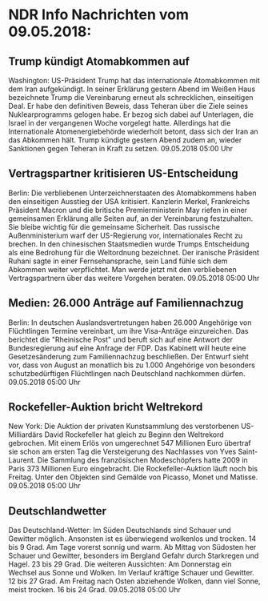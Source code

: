 # NDR Info Nachrichten vom 09.05.2018:


## Trump kündigt Atomabkommen auf
Washington: US-Präsident Trump hat das internationale Atomabkommen mit dem Iran aufgekündigt. In seiner Erklärung gestern Abend im Weißen Haus bezeichnete Trump die Vereinbarung erneut als schrecklichen, einseitigen Deal. Er habe den definitiven Beweis, dass Teheran über die Ziele seines Nuklearprogramms gelogen habe. Er bezog sich dabei auf Unterlagen, die Israel in der vergangenen Woche vorgelegt hatte. Allerdings hat die Internationale Atomenergiebehörde wiederholt betont, dass sich der Iran an das Abkommen hält. Trump kündigte gestern Abend zudem an, wieder Sanktionen gegen Teheran in Kraft zu setzen. 09.05.2018 05:00 Uhr 

## Vertragspartner kritisieren US-Entscheidung
Berlin: Die verbliebenen Unterzeichnerstaaten des Atomabkommens haben den einseitigen Ausstieg der USA kritisiert. Kanzlerin Merkel, Frankreichs Präsident Macron und die britische Premierministerin May riefen in einer gemeinsamen Erklärung alle Seiten auf, an der Vereinbarung festzuhalten. Sie bleibe wichtig für die gemeinsame Sicherheit. Das russische Außenministerium warf der US-Regierung vor, internationales Recht zu brechen. In den chinesischen Staatsmedien wurde Trumps Entscheidung als eine Bedrohung für die Weltordnung bezeichnet. Der iranische Präsident Ruhani sagte in einer Fernsehansprache, sein Land fühle sich dem Abkommen weiter verpflichtet. Man werde jetzt mit den verbliebenen Vertragspartnern über das weitere Vorgehen beraten. 09.05.2018 05:00 Uhr 

## Medien: 26.000 Anträge auf Familiennachzug
Berlin: In deutschen Auslandsvertretungen haben 26.000 Angehörige von Flüchtlingen Termine vereinbart, um ihre Visa-Anträge einzureichen. Das berichtet die "Rheinische Post" und beruft sich auf eine Antwort der Bundesregierung auf eine Anfrage der FDP. Das Kabinett will heute eine Gesetzesänderung zum Familiennachzug beschließen. Der Entwurf sieht vor, dass von August an monatlich bis zu 1.000 Angehörige von besonders schutzbedürftigen Flüchtlingen nach Deutschland nachkommen dürfen. 09.05.2018 05:00 Uhr 

## Rockefeller-Auktion bricht Weltrekord
New York: Die Auktion der privaten Kunstsammlung des verstorbenen US-Milliardärs David Rockefeller hat gleich zu Beginn den Weltrekord gebrochen. Mit einem Erlös von umgerechnet 547 Millionen Euro übertraf sie schon am ersten Tag die Versteigerung des Nachlasses von Yves Saint-Laurent. Die Sammlung des französischen Modeschöpfers hatte 2009 in Paris 373 Millionen Euro eingebracht. Die Rockefeller-Auktion läuft noch bis Freitag. Unter den Objekten sind Gemälde von Picasso, Monet und Matisse. 09.05.2018 05:00 Uhr 

## Deutschlandwetter
Das Deutschland-Wetter: Im Süden Deutschlands sind Schauer und Gewitter möglich. Ansonsten ist es überwiegend wolkenlos und trocken. 14 bis 9 Grad. Am Tage vorerst sonnig und warm. Ab Mittag von Südosten her Schauer und Gewitter, besonders im Bergland Gefahr durch Starkregen und Hagel. 23 bis 29 Grad. Die weiteren Aussichten: Am Donnerstag ein Wechsel aus Sonne und Wolken. Im Verlauf kräftige Schauer und Gewitter. 12 bis 27 Grad. Am Freitag nach Osten abziehende Wolken, dann viel Sonne, meist trocken. 16 bis 24 Grad. 09.05.2018 05:00 Uhr 
